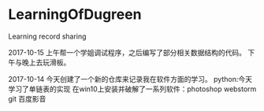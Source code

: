 # LearningOfDugreen
Learning record sharing

2017-10-15
上午帮一个学姐调试程序，之后编写了部分相关数据结构的代码。
下午与晚上去玩滑板。


2017-10-14
今天创建了一个新的仓库来记录我在软件方面的学习。
python:今天学习了单链表的实现
在win10上安装并破解了一系列软件：photoshop webstorm git 百度影音


